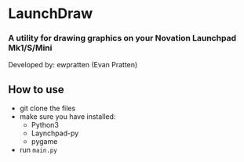 # LaunchDraw
### A utility for drawing graphics on your Novation Launchpad Mk1/S/Mini

Developed by: ewpratten (Evan Pratten)
<br>
## How to use
- git clone the files
- make sure you have installed:
    - Python3
    - Laynchpad-py
    - pygame
- run `main.py`
